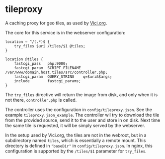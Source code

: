 # tileproxy

A caching proxy for geo tiles, as used by [Vici.org](https://vici.org).

The core for this service is in the webserver configuration:

    location ~ ^/(.*)$ {
        try_files $uri /tiles/$1 @tiles;
    }

    location @tiles {
	    fastcgi_pass   php:9000;
        fastcgi_param  SCRIPT_FILENAME  /var/www/domain.host.tiles/src/controller.php;
	    fastcgi_param  QUERY_STRING    q=$uri&$args;
        include        fastcgi_params;
    }

The `try_files` directive will return the image from disk, and only when it is not there, `controller.php` is called.

The controller uses the configuration in `config/tileproxy.json`. See the example `tileproxy.json_example`. 
The controller wil try to download the tile from the provided source, send it to the user and store in on disk. 
Next time the same tile is requested, it will be simply served by the webserver.

In the setup used by Vici.org, the tiles are not in the webroot, but in a subdirectory named `tiles`, which is essentially a remote mount. 
This directory is defined in `"baseDir"` in `config/tileproxy.json`. 
In nginx, this configuration is supported by the `/tiles/$1` parameter for `try_files`.




